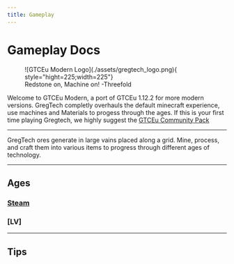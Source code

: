 ```yaml
---
title: Gameplay
---
```



# Gameplay Docs


<figure markdown="span">
    ![GTCEu Modern Logo](./assets/gregtech_logo.png){ style="hight=225;width=225"}
    <figcaption> Redstone on, Machine on! -Threefold </figcaption>
</figure>

Welcome to GTCEu Modern, a port of GTCEu 1.12.2 for more modern versions. GregTech completly overhauls the default minecraft experience, use machines and Materials to progess through the ages.
If this is your first time playing Gregtech, we highly suggest the [GTCEu Community Pack](https://www.curseforge.com/minecraft/modpacks/gregtech-community-pack)

---

GregTech ores generate in large vains placed along a grid. Mine, process, and craft them into various items to progress through different ages of technology. 

---
## Ages

### [Steam](./Steam/index.md)

### [LV]

---

## Tips